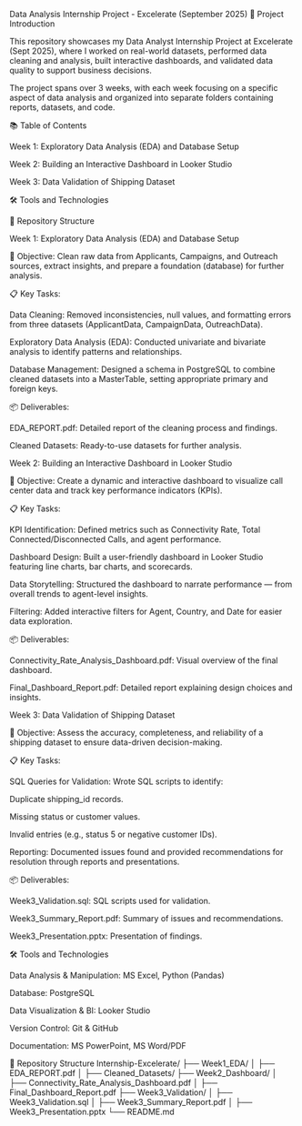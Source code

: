 Data Analysis Internship Project - Excelerate (September 2025)
📝 Project Introduction

This repository showcases my Data Analyst Internship Project at Excelerate (Sept 2025), where I worked on real-world datasets, performed data cleaning and analysis, built interactive dashboards, and validated data quality to support business decisions.

The project spans over 3 weeks, with each week focusing on a specific aspect of data analysis and organized into separate folders containing reports, datasets, and code.

📚 Table of Contents

Week 1: Exploratory Data Analysis (EDA) and Database Setup

Week 2: Building an Interactive Dashboard in Looker Studio

Week 3: Data Validation of Shipping Dataset

🛠️ Tools and Technologies

📁 Repository Structure

Week 1: Exploratory Data Analysis (EDA) and Database Setup

🎯 Objective: Clean raw data from Applicants, Campaigns, and Outreach sources, extract insights, and prepare a foundation (database) for further analysis.

📋 Key Tasks:

Data Cleaning: Removed inconsistencies, null values, and formatting errors from three datasets (ApplicantData, CampaignData, OutreachData).

Exploratory Data Analysis (EDA): Conducted univariate and bivariate analysis to identify patterns and relationships.

Database Management: Designed a schema in PostgreSQL to combine cleaned datasets into a MasterTable, setting appropriate primary and foreign keys.

📦 Deliverables:

EDA_REPORT.pdf: Detailed report of the cleaning process and findings.

Cleaned Datasets: Ready-to-use datasets for further analysis.

Week 2: Building an Interactive Dashboard in Looker Studio

🎯 Objective: Create a dynamic and interactive dashboard to visualize call center data and track key performance indicators (KPIs).

📋 Key Tasks:

KPI Identification: Defined metrics such as Connectivity Rate, Total Connected/Disconnected Calls, and agent performance.

Dashboard Design: Built a user-friendly dashboard in Looker Studio featuring line charts, bar charts, and scorecards.

Data Storytelling: Structured the dashboard to narrate performance — from overall trends to agent-level insights.

Filtering: Added interactive filters for Agent, Country, and Date for easier data exploration.

📦 Deliverables:

Connectivity_Rate_Analysis_Dashboard.pdf: Visual overview of the final dashboard.

Final_Dashboard_Report.pdf: Detailed report explaining design choices and insights.

Week 3: Data Validation of Shipping Dataset

🎯 Objective: Assess the accuracy, completeness, and reliability of a shipping dataset to ensure data-driven decision-making.

📋 Key Tasks:

SQL Queries for Validation: Wrote SQL scripts to identify:

Duplicate shipping_id records.

Missing status or customer values.

Invalid entries (e.g., status 5 or negative customer IDs).

Reporting: Documented issues found and provided recommendations for resolution through reports and presentations.

📦 Deliverables:

Week3_Validation.sql: SQL scripts used for validation.

Week3_Summary_Report.pdf: Summary of issues and recommendations.

Week3_Presentation.pptx: Presentation of findings.

🛠️ Tools and Technologies

Data Analysis & Manipulation: MS Excel, Python (Pandas)

Database: PostgreSQL

Data Visualization & BI: Looker Studio

Version Control: Git & GitHub

Documentation: MS PowerPoint, MS Word/PDF

📁 Repository Structure
Internship-Excelerate/
├── Week1_EDA/
│   ├── EDA_REPORT.pdf
│   ├── Cleaned_Datasets/
├── Week2_Dashboard/
│   ├── Connectivity_Rate_Analysis_Dashboard.pdf
│   ├── Final_Dashboard_Report.pdf
├── Week3_Validation/
│   ├── Week3_Validation.sql
│   ├── Week3_Summary_Report.pdf
│   ├── Week3_Presentation.pptx
└── README.md
